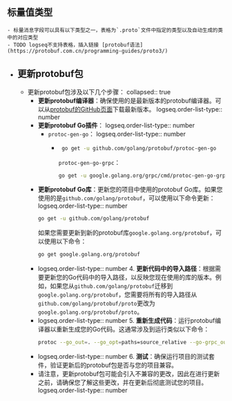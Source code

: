 ## 标量值类型
	- 标量消息字段可以具有以下类型之一，表格为`.proto`文件中指定的类型以及自动生成的类中的对应类型
	- TODO logseq不支持表格，插入链接 [protobuf语法](https://protobuf.com.cn/programming-guides/proto3/)
- ## 更新protobuf包
	- 更新protobuf包涉及以下几个步骤：
	  collapsed:: true
		- **更新protobuf编译器**：确保使用的是最新版本的protobuf编译器。可以从[protobuf的GitHub页面](https://github.com/protocolbuffers/protobuf/releases)下载最新版本。
		  logseq.order-list-type:: number
		- **更新protobuf Go插件**：
		  logseq.order-list-type:: number
			- `protoc-gen-go`：
			  logseq.order-list-type:: number
				- ```sh
				   go get -u github.com/golang/protobuf/protoc-gen-go
				   ```
				  
				  `protoc-gen-go-grpc`：
				   ```sh
				   go get -u google.golang.org/grpc/cmd/protoc-gen-go-grpc
				   ```
		- **更新protobuf Go库**：更新您的项目中使用的protobuf Go库。如果您使用的是`github.com/golang/protobuf`，可以使用以下命令更新：
		  logseq.order-list-type:: number
		   ```sh
		   go get -u github.com/golang/protobuf
		   ```
		   如果您需要更新到新的protobuf库`google.golang.org/protobuf`，可以使用以下命令：
		   ```sh
		   go get google.golang.org/protobuf
		   ```
		- logseq.order-list-type:: number
		  4. **更新代码中的导入路径**：根据需要更新您的Go代码中的导入路径，以反映您现在使用的库的版本。例如，如果您从`github.com/golang/protobuf`迁移到`google.golang.org/protobuf`，您需要将所有的导入路径从`github.com/golang/protobuf/proto`更改为`google.golang.org/protobuf/proto`。
		- logseq.order-list-type:: number
		  5. **重新生成代码**：运行protobuf编译器以重新生成您的Go代码。这通常涉及到运行类似以下命令：
		   ```sh
		   protoc --go_out=. --go_opt=paths=source_relative --go-grpc_out=. --go-grpc_opt=paths=source_relative path/to/your.proto
		   ```
		- logseq.order-list-type:: number
		  6. **测试**：确保运行项目的测试套件，验证更新后的protobuf包是否与您的项目兼容。
		- 请注意，更新protobuf包可能会引入不兼容的更改，因此在进行更新之前，请确保您了解这些更改，并在更新后彻底测试您的项目。
		  logseq.order-list-type:: number